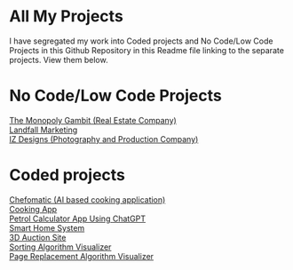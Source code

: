 # All My Projects
I have segregated my work into Coded projects and No Code/Low Code Projects in this Github Repository in this Readme file linking to the separate projects. 
View them below.

# No Code/Low Code Projects
<span><a href="https://project-2-cc288f-8e57810a6e4875123234e0.webflow.io/">The Monopoly Gambit (Real Estate Company)</a></span><br>
<span><a href="https://landfall.webflow.io/">Landfall Marketing</a></span><br>
<span><a href="https://iz-design.webflow.io/">IZ Designs (Photography and Production Company)</a></span><br>

# Coded projects
<span><a href="https://github.com/R-e-v-a-n-t-h/ChefOMatic">Chefomatic (AI based cooking application)</a></span><br>
<span><a href="https://github.com/R-e-v-a-n-t-h/CookingApp">Cooking App</a></span><br>
<span><a href="https://github.com/R-e-v-a-n-t-h/Petrol-Calculator-App-Using-ChatGPT">Petrol Calculator App Using ChatGPT</a></span><br>
<span><a href="https://github.com/R-e-v-a-n-t-h/Smart-Home">Smart Home System</a></span><br>
<span><a href="https://github.com/R-e-v-a-n-t-h/Auction-App">3D Auction Site</a></span><br>
<span><a href="https://github.com/R-e-v-a-n-t-h/Sorting-Algorithm-Visualizer">Sorting Algorithm Visualizer</a></span><br>
<span><a href="https://github.com/R-e-v-a-n-t-h/Page-Replacement-Algorithm-Visualizer">Page Replacement Algorithm Visualizer</a></span><br>


